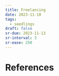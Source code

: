 ```yaml
---
title: Freelancing
date: 2023-11-10
tags:
  - seedlings
draft: false
sr-due: 2023-11-13
sr-interval: 3
sr-ease: 250
---
```




# References